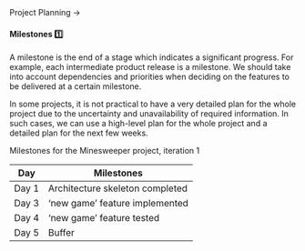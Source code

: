 <link rel="stylesheet" href="{{baseUrl}}/css/textbook.css">

<div class="website-content">

<div id="path">Project Planning &rarr; </div>

<div id="title">

#### Milestones :one:

</div>

<div id="body">

A milestone is the end of a stage which indicates a significant progress. For example, each intermediate product release is a milestone. We should take into account dependencies and priorities when deciding on the features to be delivered at a certain milestone.

In some projects, it is not practical to have a very detailed plan for the whole project due to the uncertainty and unavailability of required information. In such cases, we can use a high-level plan for the whole project and a detailed plan for the next few weeks.

<tip-box>

Milestones for the Minesweeper project, iteration 1

| Day      | Milestones                        |
| -------- | --------------------------------- |
| Day 1    | Architecture skeleton completed   |
| Day 3    | ‘new game’ feature implemented    |
| Day 4    | ‘new game’ feature tested         |
| Day 5    | Buffer                            |

</tip-box>

</div>

<div id="extras">
<div>

</div>
